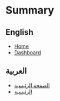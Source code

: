 # Summary

## English
* [Home](docs/en/README.md)
* [Dashboard](docs/en/dashboard.md)

## العربية
* [الصفحة الرئيسية](docs/ar/README.md)
* [الرئيسية](docs/ar/dashboard.md)
